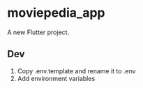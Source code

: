 # moviepedia_app

A new Flutter project.

## Dev
1. Copy .env.template and rename it to .env
2. Add environment variables
